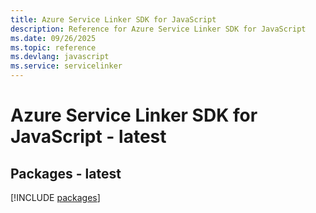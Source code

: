 ```yaml
---
title: Azure Service Linker SDK for JavaScript
description: Reference for Azure Service Linker SDK for JavaScript
ms.date: 09/26/2025
ms.topic: reference
ms.devlang: javascript
ms.service: servicelinker
---
```

# Azure Service Linker SDK for JavaScript - latest
## Packages - latest
[!INCLUDE [packages](service-linker-index.md)]